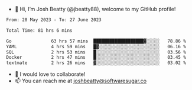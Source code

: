- 👋 Hi, I’m Josh Beatty (@jbeatty88), welcome to my GitHub profile!

<!--START_SECTION:waka-->

```txt
From: 28 May 2023 - To: 27 June 2023

Total Time: 81 hrs 6 mins

Go               63 hrs 57 mins  ███████████████████▓░░░░░   78.86 %
YAML             4 hrs 59 mins   █▓░░░░░░░░░░░░░░░░░░░░░░░   06.16 %
SQL              2 hrs 53 mins   █░░░░░░░░░░░░░░░░░░░░░░░░   03.56 %
Docker           2 hrs 47 mins   █░░░░░░░░░░░░░░░░░░░░░░░░   03.45 %
textmate         2 hrs 26 mins   ▓░░░░░░░░░░░░░░░░░░░░░░░░   03.02 %
```

<!--END_SECTION:waka-->

- 💞️ I would love to collaborate!
- 📫 You can reach me at joshbeatty@softwaresugar.co

<!---
jbeatty88/jbeatty88 is a ✨ special ✨ repository because its `README.md` (this file) appears on your GitHub profile.
You can click the Preview link to take a look at your changes.
--->
